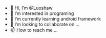 - 👋 Hi, I’m @Luoshaw
- 👀 I’m interested in programing
- 🌱 I’m currently learning android framework
- 💞️ I’m looking to collaborate on ...
- 📫 How to reach me ...

<!---
Luoshaw/Luoshaw is a ✨ special ✨ repository because its `README.md` (this file) appears on your GitHub profile.
You can click the Preview link to take a look at your changes.
--->

